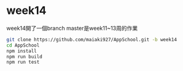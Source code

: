 # week14

week14開了一個branch
master是week11~13周的作業

```bash
git clone https://github.com/maiaki927/AppSchool.git -b week14
cd AppSchool
npm install
npm run build
npm run test
```


